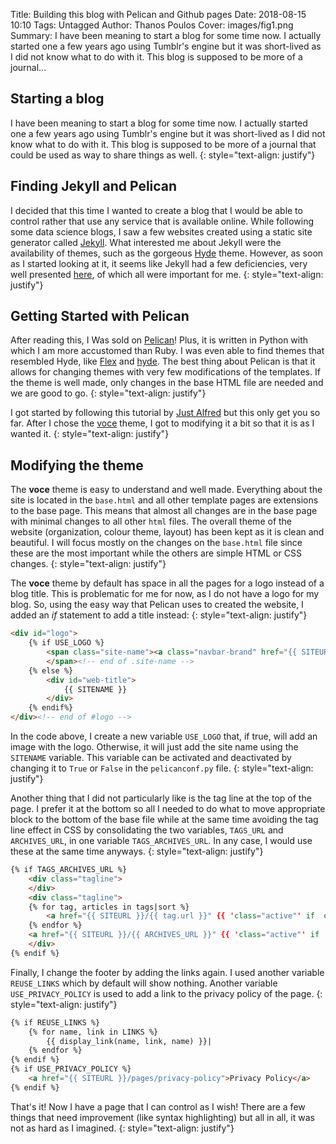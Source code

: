 Title: Building this blog with Pelican and Github pages
Date: 2018-08-15 10:10
Tags: Untagged
Author: Thanos Poulos
Cover: images/fig1.png
Summary: I have been meaning to start a blog for some time now. I actually started one a few years ago using Tumblr's engine but it was short-lived as I did not know what to do with it. This blog is supposed to be more of a journal...

## Starting a blog


I have been meaning to start a blog for some time now. I actually started one a few years ago using Tumblr's engine but it was short-lived as I did not know what to do with it. This blog is supposed to be more of a journal that could be used as way to share things as well.
{: style="text-align: justify"}

## Finding Jekyll and Pelican


I decided that this time I wanted to create a blog that I would be able to control rather that use any service that is available online. While following some data science blogs, I saw a few websites created using a static site generator called [Jekyll](https://jekyllrb.com/). What interested me about Jekyll were the availability of themes, such as the gorgeous [Hyde](http://hyde.getpoole.com/) theme. However, as soon as I started looking at it, it seems like Jekyll had a few deficiencies, very well presented [here](https://ihommani.github.io/pelican.html), of which all were important for me.
{: style="text-align: justify"}

## Getting Started with Pelican


After reading this, I Was sold on [Pelican](http://docs.getpelican.com)! Plus, it is written in Python with which I am more accustomed than Ruby. I was even able to find themes that resembled Hyde, like [Flex](http://flex.alxd.me/blog/) and [hyde](http://jvanz.com/). The best thing about Pelican is that it allows for changing themes with very few modifications of the templates. If the theme is well made, only changes in the base HTML file are needed and we are good to go.
{: style="text-align: justify"}

I got started by following this tutorial by [Just Alfred](https://blog.justalfred.com/getting-started-with-pelican-on-github-pages.html) but this only get you so far. After I chose the [voce](https://github.com/limbenjamin/voce) theme, I got to modifying it a bit so that it is as I wanted it.
{: style="text-align: justify"}

## Modifying the theme


The **voce** theme is easy to understand and well made. Everything about the site is located in the ``base.html`` and all other template pages are extensions to the base page. This means that almost all changes are in the base page with minimal changes to all other ``html`` files. The overall theme of the website (organization, colour theme, layout) has been kept as it is clean and beautiful. I will focus mostly on the changes on the ``base.html`` file since these are the most important while the others are simple HTML or CSS changes.
{: style="text-align: justify"}

The **voce** theme by default has space in all the pages for a logo instead of a blog title. This is problematic for me for now, as I do not have a logo for my blog. So, using the easy way that Pelican uses to created the website, I added an _if_ statement to add a title instead:
{: style="text-align: justify"}

```html
<div id="logo">
    {% if USE_LOGO %}
        <span class="site-name"><a class="navbar-brand" href="{{ SITEURL }}"><img width="310" src="{{ USER_LOGO_URL }}" class="attachment-full size-full" alt="logo"></a>
        </span><!-- end of .site-name -->
    {% else %}
        <div id="web-title">
            {{ SITENAME }}
        </div> 
    {% endif%}
</div><!-- end of #logo -->
```


In the code above, I create a new variable ``USE_LOGO`` that, if true, will add an image with the logo. Otherwise, it will just add the site name using the ``SITENAME`` variable. This variable can be activated and deactivated by changing it to ``True`` or ``False`` in the ``pelicanconf.py`` file.
{: style="text-align: justify"}

Another thing that I did not particularly like is the tag line at the top of the page. I prefer it at the bottom so all I needed to do what to move appropriate block to the bottom of the base file while at the same time avoiding the tag line effect in CSS by consolidating the two variables, ``TAGS_URL`` and ``ARCHIVES_URL``, in one variable ``TAGS_ARCHIVES_URL``. In any case, I would use these at the same time anyways.
{: style="text-align: justify"}

```html
{% if TAGS_ARCHIVES_URL %}
    <div class="tagline">
    </div>
    <div class="tagline">
    {% for tag, articles in tags|sort %}
        <a href="{{ SITEURL }}/{{ tag.url }}" {{ 'class="active"' if  output_file == tag.url }}>{{ tag }} ({{ articles|count }})</a> &#124; 
    {% endfor %}
    <a href="{{ SITEURL }}/{{ ARCHIVES_URL }}" {{ 'class="active"' if  output_file == ARCHIVES_URL }}>{{ 'Archives ('+ articles|count|string + ')' if  articles|count > all_articles|count  else 'Archives (' + all_articles|count|string + ')'}}</a>
    </div>
{% endif %}
```


Finally, I change the footer by adding the links again. I used another variable ``REUSE_LINKS`` which by default will show nothing. Another variable ``USE_PRIVACY_POLICY`` is used to add a link to the privacy policy of the page.
{: style="text-align: justify"}

```html
{% if REUSE_LINKS %}
    {% for name, link in LINKS %}
        {{ display_link(name, link, name) }}|
    {% endfor %}
{% endif %}
{% if USE_PRIVACY_POLICY %}
    <a href="{{ SITEURL }}/pages/privacy-policy">Privacy Policy</a> 
{% endif %}
```


That's it! Now I have a page that I can control as I wish! There are a few things that need improvement (like syntax highlighting) but all in all, it was not as hard as I imagined.
{: style="text-align: justify"}
